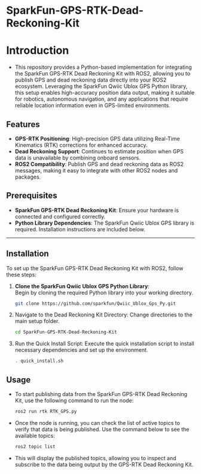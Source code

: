 # SparkFun-GPS-RTK-Dead-Reckoning-Kit

# Introduction

-   This repository provides a Python-based implementation for integrating the SparkFun GPS-RTK Dead Reckoning Kit with ROS2, allowing you to publish GPS and dead reckoning data directly into your ROS2 ecosystem. Leveraging the SparkFun Qwiic Ublox GPS Python library, this setup enables high-accuracy position data output, making it suitable for robotics, autonomous navigation, and any applications that require reliable location information even in GPS-limited environments.

## Features

- **GPS-RTK Positioning**: High-precision GPS data utilizing Real-Time Kinematics (RTK) corrections for enhanced accuracy.
- **Dead Reckoning Support**: Continues to estimate position when GPS data is unavailable by combining onboard sensors.
- **ROS2 Compatibility**: Publish GPS and dead reckoning data as ROS2 messages, making it easy to integrate with other ROS2 nodes and packages.

## Prerequisites

- **SparkFun GPS-RTK Dead Reckoning Kit**: Ensure your hardware is connected and configured correctly.
- **Python Library Dependencies**: The SparkFun Qwiic Ublox GPS library is required. Installation instructions are included below.

---

## Installation

To set up the SparkFun GPS-RTK Dead Reckoning Kit with ROS2, follow these steps:

1. **Clone the SparkFun Qwiic Ublox GPS Python Library**:  
   Begin by cloning the required Python library into your working directory.

   ```bash
   git clone https://github.com/sparkfun/Qwiic_Ublox_Gps_Py.git
   ```

2. Navigate to the Dead Reckoning Kit Directory:
    Change directories to the main setup folder.

    ```bash
    cd SparkFun-GPS-RTK-Dead-Reckoning-Kit
    ```

3. Run the Quick Install Script:
    Execute the quick installation script to install necessary dependencies and set up the environment.

    ```bash
    . quick_install.sh
    ```

## Usage

- To start publishing data from the SparkFun GPS-RTK Dead Reckoning Kit, use the following command to run the node:

    ```bash
    ros2 run rtk RTK_GPS.py
    ```

- Once the node is running, you can check the list of active topics to verify that data is being published. Use the command below to see the available topics:

    ```bash
    ros2 topic list
    ```


- This will display the published topics, allowing you to inspect and subscribe to the data being output by the GPS-RTK Dead Reckoning Kit.